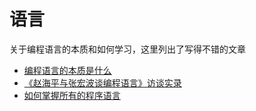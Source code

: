 # 语言

关于编程语言的本质和如何学习，这里列出了写得不错的文章
- [编程语言的本质是什么](https://mp.weixin.qq.com/s/4OP-YXXuPy20w1MCp8Mxrw)
- [《赵海平与张宏波谈编程语言》访谈实录](https://mp.weixin.qq.com/s/ZtUapwzgiCkXzC2TiDoG3Q)
- [如何掌握所有的程序语言](https://www.yinwang.org/blog-cn/2017/07/06/master-pl)


